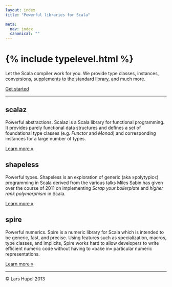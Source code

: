 ```yaml
---
layout: index
title: "Powerful libraries for Scala"

meta:
  nav: index
  canonical: ""
---
```


<div class="jumbotron">
  <h1>{% include typelevel.html %}</h1>
  <p class="lead">Let the Scala compiler work for you. We provide type classes, instances, conversions, supplements to the standard library, and much more.</p>
  <a class="btn btn-large btn-success" href="{{ site.baseurl }}/projects">Get started</a>
</div>

<hr>

<div class="row-fluid">
  <div class="span4">
    <h2>scalaz</h2>
    <p><span class="tagline">Powerful abstractions.</span> Scalaz is a Scala library for functional programming. It provides purely functional data structures and defines a set of foundational type classes (e.g. <em>Functor</em> and <em>Monad</em>) and corresponding instances for a large number of types.</p>
    <p><a class="btn" href="{{ site.baseurl }}/projects/scalaz">Learn more &raquo;</a></p>
  </div>
  <div class="span4">
    <h2>shapeless</h2>
    <p><span class="tagline">Powerful types.</span> Shapeless is an exploration of generic (aka »polytypic«) programming in Scala derived from the various talks Miles Sabin has given over the course of 2011 on implementing <em>Scrap your boilerplate</em> and <em>higher rank polymorphism</em> in Scala.
    </p>
    <p><a class="btn" href="{{ site.baseurl }}/projects/shapeless">Learn more &raquo;</a></p>
 </div>
  <div class="span4">
    <h2>spire</h2>
    <p><span class="tagline">Powerful numerics.</span> Spire is a numeric library for Scala which is intended to be generic, fast, and precise. Using features such as specialization, macros, type classes, and implicits, Spire works hard to allow developers to write efficient numeric code without having to »bake in« particular numeric representations.
    </p>
    <p><a class="btn" href="{{ site.baseurl }}/projects/spire">Learn more &raquo;</a></p>
  </div>
</div>

<hr>
<div class="footer">
  <p>&copy; Lars Hupel 2013</p>
</div>
